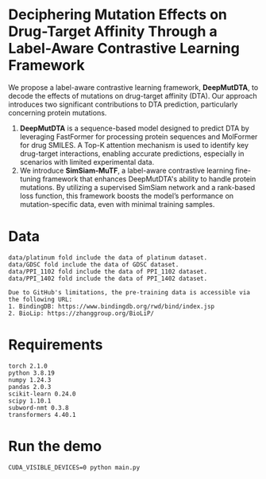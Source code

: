 # Deciphering Mutation Effects on Drug-Target Affinity Through a Label-Aware Contrastive Learning Framework

We propose a label-aware contrastive learning framework, **DeepMutDTA**, to decode the effects of mutations on drug-target affinity (DTA). Our approach introduces two significant contributions to DTA prediction, particularly concerning protein mutations. 
1. **DeepMutDTA** is a sequence-based model designed to predict DTA by leveraging FastFormer for processing protein sequences and MolFormer for drug SMILES. A Top-K attention mechanism is used to identify key drug-target interactions, enabling accurate predictions, especially in scenarios with limited experimental data.
2. We introduce **SimSiam-MuTF**, a label-aware contrastive learning fine-tuning framework that enhances DeepMutDTA's ability to handle protein mutations. By utilizing a supervised SimSiam network and a rank-based loss function, this framework boosts the model’s performance on mutation-specific data, even with minimal training samples.

# Data
```
data/platinum fold include the data of platinum dataset.
data/GDSC fold include the data of GDSC dataset.
data/PPI_1102 fold include the data of PPI_1102 dataset.
data/PPI_1402 fold include the data of PPI_1402 dataset.

Due to GitHub's limitations, the pre-training data is accessible via the following URL:
1. BindingDB: https://www.bindingdb.org/rwd/bind/index.jsp
2. BioLip: https://zhanggroup.org/BioLiP/
```

# Requirements
```
torch 2.1.0
python 3.8.19
numpy 1.24.3
pandas 2.0.3
scikit-learn 0.24.0
scipy 1.10.1
subword-nmt 0.3.8
transformers 4.40.1
```

# Run the demo

```
CUDA_VISIBLE_DEVICES=0 python main.py
```
